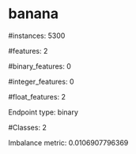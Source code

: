 # banana

#instances: 5300

#features: 2

  #binary_features: 0

  #integer_features: 0

  #float_features: 2

Endpoint type: binary

#Classes: 2

Imbalance metric: 0.0106907796369

